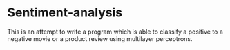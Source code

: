 # Sentiment-analysis
This is an attempt to write a program which is able to classify a positive to
a negative movie or a product review using multilayer perceptrons.
